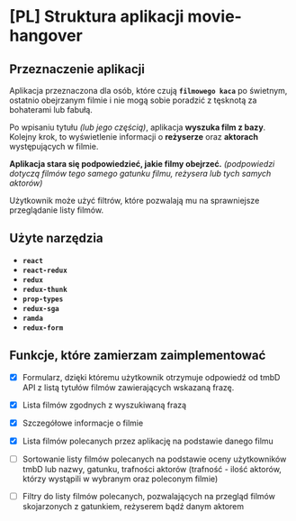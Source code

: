 # [PL] Struktura aplikacji movie-hangover

## Przeznaczenie aplikacji

Aplikacja przeznaczona dla osób, które czują **`filmowego kaca`** po świetnym, ostatnio obejrzanym filmie i nie mogą sobie poradzić z tęsknotą za bohaterami lub fabułą.

Po wpisaniu tytułu _(lub jego częścią)_, aplikacja **wyszuka film z bazy**.
Kolejny krok, to wyświetlenie informacji o **reżyserze** oraz **aktorach** występujących w filmie.

**Aplikacja stara się podpowiedzieć, jakie filmy obejrzeć.**
_(podpowiedzi dotyczą filmów tego samego gatunku filmu, reżysera lub tych samych aktorów)_

Użytkownik może użyć filtrów, które pozwalają mu na sprawniejsze przeglądanie listy filmów.

## Użyte narzędzia

- **`react`**
- **`react-redux`**
- **`redux`**
- **`redux-thunk`**
- **`prop-types`**
- **`redux-sga`**
- **`ramda`**
- **`redux-form`**

## Funkcje, które zamierzam zaimplementować

- [x] Formularz, dzięki któremu użytkownik otrzymuje odpowiedź od tmbD API z listą tytułów filmów zawierających wskazaną frazę.
- [x] Lista filmów zgodnych z wyszukiwaną frazą
- [x] Szczegółowe informacje o filmie
- [x] Lista filmów polecanych przez aplikację na podstawie danego filmu
- [ ] Sortowanie listy filmów polecanych na podstawie oceny użytkowników tmbD lub nazwy, gatunku, trafności aktorów (trafność - ilość aktorów, którzy wystąpili w wybranym oraz poleconym filmie)
- [ ] Filtry do listy filmów polecanych, pozwalających na przegląd filmów skojarzonych z gatunkiem, reżyserem bądź danym aktorem

